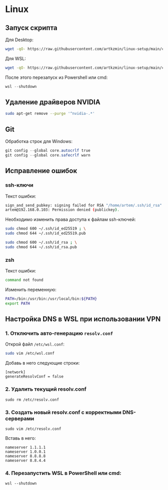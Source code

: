# Linux


## Запуск скрипта
Для Desktop:
```bash
wget -qO- https://raw.githubusercontent.com/artkzmin/linux-setup/main/client/setup-desktop.sh | bash
```
Для WSL:
```bash
wget -qO- https://raw.githubusercontent.com/artkzmin/linux-setup/main/client/setup-wsl.sh | bash
```
После этого перезапуск из Powershell или cmd:
```ps1
wsl --shutdown
```


## Удаление драйверов NVIDIA
```bash
sudo apt-get remove --purge '^nvidia-.*'
```

## Git
Обработка строк для Windows:
```ps1
git config --global core.autocrlf true
git config --global core.safecrlf warn
```


## Исправление ошибок
### ssh-ключи
Текст ошибки:
```bash
sign_and_send_pubkey: signing failed for RSA "/home/artem/.ssh/id_rsa" from agent: agent refused operation
artem@192.168.0.103: Permission denied (publickey).
```
Необходимо изменить права доступа к файлам ssh-ключей:
```bash
sudo chmod 600 ~/.ssh/id_ed25519 ; \
sudo chmod 644 ~/.ssh/id_ed25519.pub
```
```bash
sudo chmod 600 ~/.ssh/id_rsa ; \
sudo chmod 644 ~/.ssh/id_rsa.pub
```
### zsh
Текст ошибки:
```bash
command not found
```
Изменить переменную:
```bash
PATH=/bin:/usr/bin:/usr/local/bin:${PATH}
export PATH
```


## Настройка DNS в WSL при использовании VPN
### 1. Отключить авто-генерацию `resolv.conf`
Открой файл `/etc/wsl.conf`:
```bash
sudo vim /etc/wsl.conf
```
Добавь в него следующие строки:
```
[network]
generateResolvConf = false
```
### 2. Удалить текущий resolv.conf
```
sudo rm /etc/resolv.conf
```
### 3. Создать новый resolv.conf с корректными DNS-серверами
```
sudo vim /etc/resolv.conf
```
Вставь в него:
```
nameserver 1.1.1.1
nameserver 1.0.0.1
nameserver 8.8.8.8
nameserver 8.8.4.4
```
### 4. Перезапустить WSL в PowerShell или cmd:
```
wsl --shutdown
```

